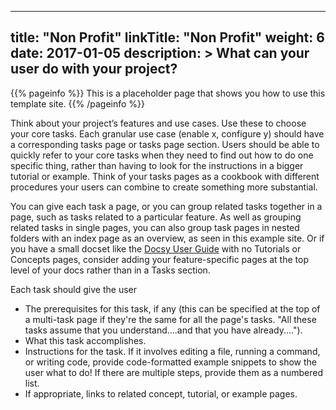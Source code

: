 
---
title: "Non Profit"
linkTitle: "Non Profit"
weight: 6
date: 2017-01-05
description: >
  What can your user do with your project?
---

{{% pageinfo %}}
This is a placeholder page that shows you how to use this template site.
{{% /pageinfo %}}

Think about your project’s features and use cases. Use these to choose your core tasks. Each granular use case (enable x, configure y) should have a corresponding tasks page or tasks page section. Users should be able to quickly refer to your core tasks when they need to find out how to do one specific thing, rather than having to look for the instructions in a bigger tutorial or example. Think of your tasks pages as a cookbook with different procedures your users can combine to create something more substantial.

You can give each task a page, or you can group related tasks together in a page, such as tasks related to a particular feature. As well as grouping related tasks in single pages, you can also group task pages in nested folders with an index page as an overview, as seen in this example site. Or if you have a small docset like the [Docsy User Guide](https://docsy.dev/docs/) with no Tutorials or Concepts pages, consider adding your feature-specific pages at the top level of your docs rather than in a Tasks section. 

Each task should give the user

* The prerequisites for this task, if any (this can be specified at the top of a multi-task page if they're the same for all the page's tasks. "All these tasks assume that you understand....and that you have already....").
* What this task accomplishes.
* Instructions for the task. If it involves editing a file, running a command, or writing code, provide code-formatted example snippets to show the user what to do! If there are multiple steps, provide them as a numbered list.
* If appropriate, links to related concept, tutorial, or example pages.


